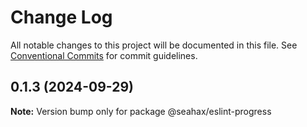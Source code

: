 # Change Log

All notable changes to this project will be documented in this file.
See [Conventional Commits](https://conventionalcommits.org) for commit guidelines.

## 0.1.3 (2024-09-29)

**Note:** Version bump only for package @seahax/eslint-progress
